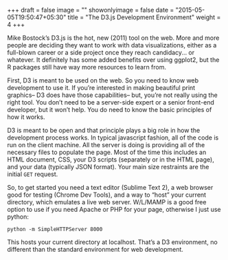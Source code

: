+++
draft = false
image = ""
showonlyimage = false
date = "2015-05-05T19:50:47+05:30"
title = "The D3.js Development Environment"
weight = 4
+++

Mike Bostock’s D3.js is the hot, new (2011) tool on the web. More and more people are deciding they want to work with data visualizations, either as a full-blown career or a side project once they reach candidacy... or whatever. It definitely has some added benefits over using ggplot2, but the R packages still have way more resources to learn from.

<!--more-->

First, D3 is meant to be used on the web. So you need to know web development to use it. If you’re interested in making beautiful print graphics– D3 does have those capabilities– but, you’re not really using the right tool. You don’t need to be a server-side expert or a senior front-end developer, but it won’t help. You do need to know the basic principles of how it works.

D3 is meant to be open and that principle plays a big role in how the development process works. In typical javascript fashion, all of the code is run on the client machine. All the server is doing is providing all of the necessary files to populate the page. Most of the time this includes an HTML document, CSS, your D3 scripts (separately or in the HTML page), and your data (typically JSON format). Your main size restraints are the initial `GET` request.

So, to get started you need a text editor (Sublime Text 2), a web browser good for testing (Chrome Dev Tools), and a way to “host” your current directory, which emulates a live web server. W/L/MAMP is a good free option to use if you need Apache or PHP for your page, otherwise I just use python:

`python -m SimpleHTTPServer 8000`

This hosts your current directory at localhost. That’s a D3 environment, no different than the standard environment for web development.